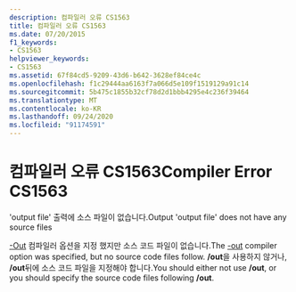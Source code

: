 ```yaml
---
description: 컴파일러 오류 CS1563
title: 컴파일러 오류 CS1563
ms.date: 07/20/2015
f1_keywords:
- CS1563
helpviewer_keywords:
- CS1563
ms.assetid: 67f84cd5-9209-43d6-b642-3628ef84ce4c
ms.openlocfilehash: f1c29444aa6163f7a066d5e109f1519129a91c14
ms.sourcegitcommit: 5b475c1855b32cf78d2d1bbb4295e4c236f39464
ms.translationtype: MT
ms.contentlocale: ko-KR
ms.lasthandoff: 09/24/2020
ms.locfileid: "91174591"
---
```

# <a name="compiler-error-cs1563"></a><span data-ttu-id="d5267-103">컴파일러 오류 CS1563</span><span class="sxs-lookup"><span data-stu-id="d5267-103">Compiler Error CS1563</span></span>

<span data-ttu-id="d5267-104">'output file' 출력에 소스 파일이 없습니다.</span><span class="sxs-lookup"><span data-stu-id="d5267-104">Output 'output file' does not have any source files</span></span>  
  
 <span data-ttu-id="d5267-105">[-Out](../language-reference/compiler-options/out-compiler-option.md) 컴파일러 옵션을 지정 했지만 소스 코드 파일이 없습니다.</span><span class="sxs-lookup"><span data-stu-id="d5267-105">The [-out](../language-reference/compiler-options/out-compiler-option.md) compiler option was specified, but no source code files follow.</span></span> <span data-ttu-id="d5267-106">**/out**을 사용하지 않거나, **/out**뒤에 소스 코드 파일을 지정해야 합니다.</span><span class="sxs-lookup"><span data-stu-id="d5267-106">You should either not use **/out**, or you should specify the source code files following **/out**.</span></span>
